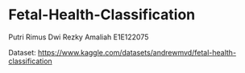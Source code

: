 # Fetal-Health-Classification

Putri Rimus Dwi Rezky Amaliah
E1E122075

Dataset: https://www.kaggle.com/datasets/andrewmvd/fetal-health-classification
